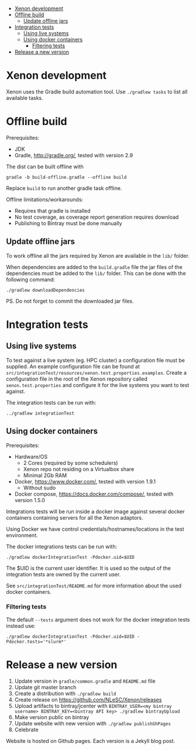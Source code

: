 - [Xenon development](#xenon-development)
- [Offline build](#offline-build)
	- [Update offline jars](#update-offline-jars)
- [Integration tests](#integration-tests)
	- [Using live systems](#using-live-systems)
	- [Using docker containers](#using-docker-containers)
		- [Filtering tests](#filtering-tests)
- [Release a new version](#release-a-new-version)

# Xenon development

Xenon uses the Gradle build automation tool.
Use `./gradlew tasks` to list all available tasks.

# Offline build

Prerequisites:

* JDK
* Gradle, http://gradle.org/, tested with version 2.9

The dist can be built offline with
```
gradle -b build-offline.gradle --offline build
```
Replace `build` to run another gradle task offline.

Offline limitations/workarounds:

* Requires that gradle is installed
* No test coverage, as coverage report generation requires download
* Publishing to Bintray must be done manually

## Update offline jars

To work offline all the jars required by Xenon are available in the `lib/` folder.

When dependencies are added to the `build.gradle` file the jar files of the dependencies must be added to the `lib/` folder.
This can be done with the following command:

```
./gradlew downloadDependencies
```

PS. Do not forget to commit the downloaded jar files.

# Integration tests

## Using live systems

To test against a live system (eg. HPC cluster) a configuration file must be supplied.
An example configuration file can be found at `src/integrationTest/resources/xenon.test.properties.examples`.
Create a configuration file in the root of the Xenon repository called `xenon.test.properties` and configure it for the live systems you want to test against.

The integration tests can be run with:

```
../gradlew integrationTest
```

## Using docker containers

Prerequisites:

* Hardware/OS
  * 2 Cores (required by some schedulers)
  * Xenon repo not residing on a Virtualbox share
  * Minimal 2Gb RAM
* Docker, https://www.docker.com/, tested with version 1.9.1
  * Without sudo
* Docker compose, https://docs.docker.com/compose/, tested with version 1.5.0

Integrations tests will be run inside a docker image against several docker containers containing servers for all the Xenon adaptors.

Using Docker we have control credentials/hostnames/locations in the test environment.

The docker integrations tests can be run with:

```
./gradlew dockerIntegrationTest -Pdocker.uid=$UID
```

The $UID is the current user identifier. It is used so the output of the integration tests are owned by the current user.

See `src/integrationTest/README.md` for more information about the used docker containers.

### Filtering tests

The default `--tests` argument does not work for the docker integration tests instead use:
```
./gradlew dockerIntegrationTest -Pdocker.uid=$UID -Pdocker.tests='*slurm*'
```

# Release a new version

1. Update version in `gradle/common.gradle` and `README.md` file
2. Update git master branch
3. Create a distribution with `./gradlew build`
4. Create release on https://github.com/NLeSC/Xenon/releases
5. Upload artifacts to bintray/jcenter with `BINTRAY_USER=<my bintray username> BINTRAY_KEY=<bintray API key> ./gradlew bintrayUpload`
6. Make version public on bintray
7. Update website with new version with `./gradlew publishGhPages`
8. Celebrate

Website is hosted on Github pages. Each version is a Jekyll blog post.
